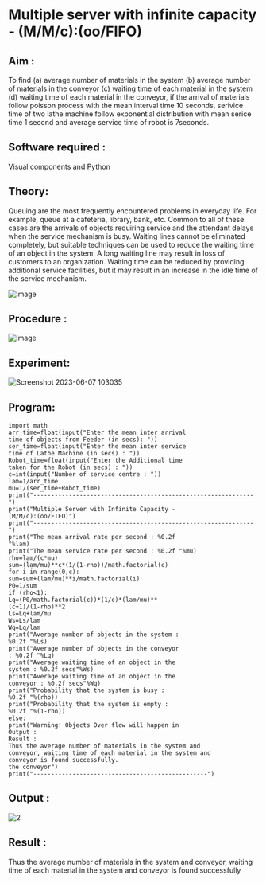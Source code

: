 # Multiple server with infinite capacity - (M/M/c):(oo/FIFO)
## Aim :
To find (a) average number of materials in the system (b) average number of materials in the conveyor (c) waiting time of each material in the system (d) waiting time of each material in the conveyor, if the arrival  of materials follow poisson process with the mean interval time 10 seconds, serivice time of two lathe machine follow exponential distribution with mean serice time 1 second and average service time of robot is 7seconds.

## Software required :
Visual components and Python

## Theory:
Queuing are the most frequently encountered problems in everyday life. For example, queue at a cafeteria, library, bank, etc. Common to all of these cases are the arrivals of objects requiring service and the attendant delays when the service mechanism is busy. Waiting lines cannot be eliminated completely, but suitable techniques can be used to reduce the waiting time of an object in the system. A long waiting line may result in loss of customers to an organization. Waiting time can be reduced by providing additional service facilities, but it may result in an increase in the idle time of the service mechanism.

![image](https://user-images.githubusercontent.com/103921593/203238035-1c8109bc-cbf2-4c77-baea-c5b682a752ef.png)

## Procedure :

![image](https://user-images.githubusercontent.com/103921593/203238265-176740b0-eae2-4772-90be-5449869ac9b0.png)

## Experiment:
![Screenshot 2023-06-07 103035](https://github.com/LokeshRajamani/Muttiple-capacity-with-infinite-capacity/assets/120544804/79d1c3ef-25dd-4980-ae46-9135f33fa9a3)

## Program:
```
import math
arr_time=float(input("Enter the mean inter arrival
time of objects from Feeder (in secs): "))
ser_time=float(input("Enter the mean inter service
time of Lathe Machine (in secs) : "))
Robot_time=float(input("Enter the Additional time
taken for the Robot (in secs) : "))
c=int(input("Number of service centre : "))
lam=1/arr_time
mu=1/(ser_time+Robot_time)
print("--------------------------------------------------------------")
print("Multiple Server with Infinite Capacity -
(M/M/c):(oo/FIFO)")
print("--------------------------------------------------------------")
print("The mean arrival rate per second : %0.2f
"%lam)
print("The mean service rate per second : %0.2f "%mu)
rho=lam/(c*mu)
sum=(lam/mu)**c*(1/(1-rho))/math.factorial(c)
for i in range(0,c):
sum=sum+(lam/mu)**i/math.factorial(i)
P0=1/sum
if (rho<1):
Lq=(P0/math.factorial(c))*(1/c)*(lam/mu)**
(c+1)/(1-rho)**2
Ls=Lq+lam/mu
Ws=Ls/lam
Wq=Lq/lam
print("Average number of objects in the system :
%0.2f "%Ls)
print("Average number of objects in the conveyor
: %0.2f "%Lq)
print("Average waiting time of an object in the
system : %0.2f secs"%Ws)
print("Average waiting time of an object in the
conveyor : %0.2f secs"%Wq)
print("Probability that the system is busy :
%0.2f "%(rho))
print("Probability that the system is empty :
%0.2f "%(1-rho))
else:
print("Warning! Objects Over flow will happen in
Output :
Result :
Thus the average number of materials in the system and
conveyor, waiting time of each material in the system and
conveyor is found successfully.
the conveyor")
print("-------------------------------------------------")
```
## Output :
![2](https://github.com/LokeshRajamani/Muttiple-capacity-with-infinite-capacity/assets/120544804/c4f60336-3734-4cf4-849b-6ca8d23c4ee0)

## Result : 
Thus the average number of materials in the system and
conveyor, waiting time of each material in the system and
conveyor is found successfully
